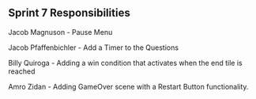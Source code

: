 Sprint 7 Responsibilities
-------------------------
Jacob Magnuson - Pause Menu

Jacob Pfaffenbichler - Add a Timer to the Questions

Billy Quiroga - Adding a win condition that activates when the end tile is reached

Amro Zidan - Adding GameOver scene with a Restart Button functionality.